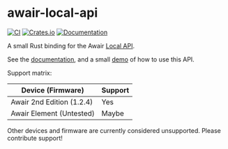 awair-local-api
===============

[![CI](https://github.com/woodruffw/awair-local-api.rs/actions/workflows/ci.yml/badge.svg)](https://github.com/woodruffw/awair-local-api.rs/actions/workflows/ci.yml)
[![Crates.io](https://img.shields.io/crates/v/awair-local-api)](https://crates.io/crates/awair-local-api)
[![Documentation](https://docs.rs/awair-local-api/badge.svg)](https://docs.rs/awair-local-api)

A small Rust binding for the Awair [Local API].

See the [documentation], and a small [demo] of how to use this API.

Support matrix:

| Device (Firmware)         | Support |
| ------------------------- | ------- |
| Awair 2nd Edition (1.2.4) | Yes     |
| Awair Element (Untested)  | Maybe   |

Other devices and firmware are currently considered unsupported. Please
contribute support!

[Local API]: https://support.getawair.com/hc/en-us/articles/360049221014-Awair-Element-Local-API-Feature
[documentation]: https://docs.rs/awair-local-api/latest/awair-local-api/
[demo]: ./examples/demo.rs
